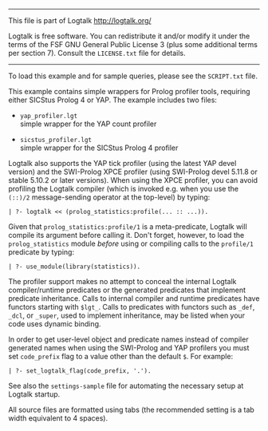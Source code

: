 ________________________________________________________________________

This file is part of Logtalk <http://logtalk.org/>  

Logtalk is free software. You can redistribute it and/or modify it under
the terms of the FSF GNU General Public License 3  (plus some additional
terms per section 7).        Consult the `LICENSE.txt` file for details.
________________________________________________________________________


To load this example and for sample queries, please see the `SCRIPT.txt`
file.

This example contains simple wrappers for Prolog profiler tools, requiring
either SICStus Prolog 4 or YAP. The example includes two files:

- `yap_profiler.lgt`  
	simple wrapper for the YAP count profiler 
	
- `sicstus_profiler.lgt`  
	simple wrapper for the SICStus Prolog 4 profiler

Logtalk also supports the YAP tick profiler (using the latest YAP devel
version) and the SWI-Prolog XPCE profiler (using SWI-Prolog devel 5.11.8
or stable 5.10.2 or later versions). When using the XPCE profiler, you
can avoid profiling the Logtalk compiler (which is invoked e.g. when you
use the `(::)/2` message-sending operator at the top-level) by typing:

	| ?- logtalk << (prolog_statistics:profile(... :: ...)).

Given that `prolog_statistics:profile/1` is a meta-predicate, Logtalk will
compile its argument before calling it. Don't forget, however, to load the
`prolog_statistics` module *before* using or compiling calls to the `profile/1`
predicate by typing:

	| ?- use_module(library(statistics)).

The profiler support makes no attempt to conceal the internal Logtalk
compiler/runtime predicates or the generated predicates that implement
predicate inheritance. Calls to internal compiler and runtime predicates
have functors starting with `$lgt_`. Calls to predicates with functors
such as `_def`, `_dcl`, or `_super`, used to implement inheritance, may
be listed when your code uses dynamic binding.

In order to get user-level object and predicate names instead of compiler
generated names when using the SWI-Prolog and YAP profilers you must set
`code_prefix` flag to a value other than the default `$`. For example:

	| ?- set_logtalk_flag(code_prefix, '.').

See also the `settings-sample` file for automating the necessary setup at
Logtalk startup.

All source files are formatted using tabs (the recommended setting is a
tab width equivalent to 4 spaces).

